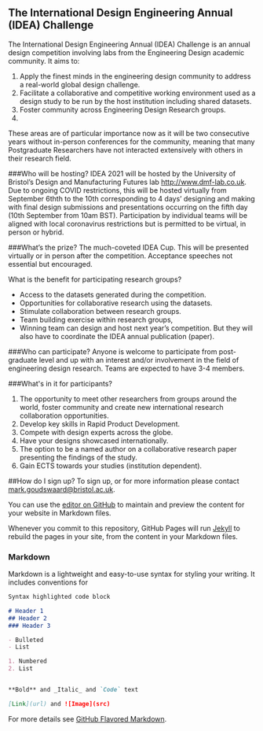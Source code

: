 ## The International Design Engineering Annual (IDEA) Challenge

The International Design Engineering Annual (IDEA) Challenge is an annual design competition involving labs from the Engineering Design academic community.  It aims to:

1. Apply the finest minds in the engineering design community to address a real-world global design challenge.
2. Facilitate a collaborative and competitive working environment used as a design study to be run by the host institution including shared datasets.
3. Foster community across Engineering Design Research groups.
4. 
These areas are of particular importance now as it will be two consecutive years without in-person conferences for the community, meaning that many Postgraduate Researchers have not interacted extensively with others in their research field.

###Who will be hosting?
IDEA 2021 will be hosted by the University of Bristol’s Design and Manufacturing Futures lab http://www.dmf-lab.co.uk.  Due to ongoing COVID restrictions, this will be hosted virtually from September 6thth to the 10th corresponding to 4 days’ designing and making with final design submissions and presentations occurring on the fifth day (10th September from 10am BST).  Participation by individual teams will be aligned with local coronavirus restrictions but is permitted to be virtual, in person or hybrid.


###What’s the prize?
The much-coveted IDEA Cup.  This will be presented virtually or in person after the competition. Acceptance speeches not essential but encouraged.  

What is the benefit for participating research groups?
-	Access to the datasets generated during the competition.
-	Opportunities for collaborative research using the datasets.
-	Stimulate collaboration between research groups.
-	Team building exercise within research groups,
-	Winning team can design and host next year’s competition. But they will also have to coordinate the IDEA annual publication (paper).

###Who can participate?
Anyone is welcome to participate from post-graduate level and up with an interest and/or involvement in the field of engineering design research.  Teams are expected to have 3-4 members.  

###What's in it for participants? 
1. The opportunity to meet other researchers from groups around the world, foster community and create new international research collaboration opportunities.
2. Develop key skills in Rapid Product Development.
3. Compete with design experts across the globe.
4. Have your designs showcased internationally.
5. The option to be a named author on a collaborative research paper presenting the findings of the study.
6. Gain ECTS towards your studies (institution dependent).


##How do I sign up?
To sign up, or for more information please contact mark.goudswaard@bristol.ac.uk.


You can use the [editor on GitHub](https://github.com/dmf-lab/idea/edit/gh-pages/index.md) to maintain and preview the content for your website in Markdown files.

Whenever you commit to this repository, GitHub Pages will run [Jekyll](https://jekyllrb.com/) to rebuild the pages in your site, from the content in your Markdown files.

### Markdown

Markdown is a lightweight and easy-to-use syntax for styling your writing. It includes conventions for

```markdown
Syntax highlighted code block

# Header 1
## Header 2
### Header 3

- Bulleted
- List

1. Numbered
2. List


**Bold** and _Italic_ and `Code` text

[Link](url) and ![Image](src)
```

For more details see [GitHub Flavored Markdown](https://guides.github.com/features/mastering-markdown/).
